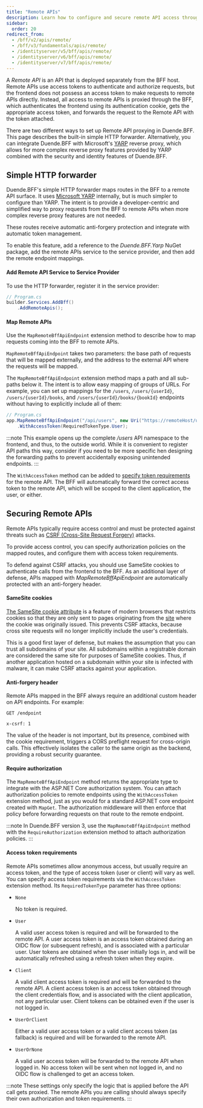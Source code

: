 ```yaml
---
title: "Remote APIs"
description: Learn how to configure and secure remote API access through BFF using HTTP forwarding and token management.
sidebar:
  order: 20
redirect_from:
  - /bff/v2/apis/remote/
  - /bff/v3/fundamentals/apis/remote/
  - /identityserver/v5/bff/apis/remote/
  - /identityserver/v6/bff/apis/remote/
  - /identityserver/v7/bff/apis/remote/
---
```


A _Remote API_ is an API that is deployed separately from the BFF host. Remote APIs use access tokens to authenticate and authorize requests, but the frontend does not possess an access token to make requests to remote APIs directly. Instead, all access to remote APIs is proxied through the BFF, which authenticates the frontend using its authentication cookie, gets the appropriate access token, and forwards the request to the Remote API with the token attached.

There are two different ways to set up Remote API proxying in Duende.BFF. This page describes the built-in simple HTTP forwarder. Alternatively, you can integrate Duende.BFF with Microsoft's [YARP](/bff/fundamentals/apis/yarp) reverse proxy, which allows for more complex reverse proxy features provided by YARP combined with the security and identity features of Duende.BFF.

## Simple HTTP forwarder

Duende.BFF's simple HTTP forwarder maps routes in the BFF to a remote API surface. It uses [Microsoft YARP](https://github.com/microsoft/reverse-proxy) internally, but is much simpler to configure than YARP. The intent is to provide a developer-centric and simplified way to proxy requests from the BFF to remote APIs when more complex reverse proxy features are not needed.

These routes receive automatic anti-forgery protection and integrate with automatic token management.

To enable this feature, add a reference to the *Duende.BFF.Yarp* NuGet package, add the remote APIs service to the service provider, and then add the remote endpoint mappings.

#### Add Remote API Service to Service Provider

To use the HTTP forwarder, register it in the service provider:

```csharp {3}
// Program.cs
builder.Services.AddBff()
    .AddRemoteApis();
```

#### Map Remote APIs

Use the `MapRemoteBffApiEndpoint` extension method to describe how to map requests coming into the BFF to remote APIs.

`MapRemoteBffApiEndpoint` takes two parameters: the base path of requests that will be mapped externally, and the address to the external API where the requests will be mapped.

The `MapRemoteBffApiEndpoint` extension method maps a path and all sub-paths below it. The intent is to allow easy mapping of groups of URLs. For example, you can set up mappings for the `/users`, `/users/{userId}`, `/users/{userId}/books`, and `/users/{userId}/books/{bookId}` endpoints without having to explicitly include all of them:

```csharp
// Program.cs
app.MapRemoteBffApiEndpoint("/api/users", new Uri("https://remoteHost/users"))
    .WithAccessToken(RequiredTokenType.User);
```

:::note
This example opens up the complete */users* API namespace to the frontend, and thus, to the outside world. While it is convenient to register API paths this way, consider if you need to be more specific hen designing the forwarding paths to prevent accidentally exposing unintended endpoints.
:::

The `WithAccessToken` method can be added to [specify token requirements](#access-token-requirements) for the remote API. The BFF will automatically forward the correct access token to the remote API, which will be scoped to the client application, the user, or either.

## Securing Remote APIs

Remote APIs typically require access control and must be protected against threats such as [CSRF (Cross-Site Request Forgery)](https://developer.mozilla.org/en-US/docs/Glossary/CSRF) attacks. 

To provide access control, you can specify authorization policies on the mapped routes, and configure them with access token requirements.

To defend against CSRF attacks, you should use SameSite cookies to authenticate calls from the frontend to the BFF. As an additional layer of defense, APIs mapped with *MapRemoteBffApiEndpoint* are automatically protected with an anti-forgery header. 

#### SameSite cookies

[The SameSite cookie attribute](https://developer.mozilla.org/en-US/docs/Web/HTTP/Headers/Set-Cookie#samesitesamesite-value) is a feature of modern browsers that restricts cookies so that they are only sent to pages originating from the [site](https://developer.mozilla.org/en-US/docs/Glossary/Site) where the cookie was originally issued. This prevents CSRF attacks, because cross site requests will no longer implicitly include the user's credentials.

This is a good first layer of defense, but makes the assumption that you can trust all subdomains of your site. All subdomains within a registrable domain are considered the same site for purposes of SameSite cookies. Thus, if another application hosted on a subdomain within your site is infected with malware, it can make CSRF attacks against your application.

#### Anti-forgery header

Remote APIs mapped in the BFF always require an additional custom header on API endpoints. For example:

```text
GET /endpoint

x-csrf: 1
```

The value of the header is not important, but its presence, combined with the cookie requirement, triggers a CORS preflight request for cross-origin calls. This effectively isolates the caller to the same origin as the backend, providing a robust security guarantee. 

#### Require authorization

The `MapRemoteBffApiEndpoint` method returns the appropriate type to integrate with the ASP.NET Core authorization system. You can attach authorization policies to remote endpoints using the `WithAccessToken` extension method, just as you would for a standard ASP.NET core endpoint created with `MapGet`. The authorization middleware will then enforce that policy before forwarding requests on that route to the remote endpoint.

:::note
In Duende.BFF version 3, use the `MapRemoteBffApiEndpoint` method with the `RequireAuthorization` extension method to attach authorization policies.
:::

#### Access token requirements

Remote APIs sometimes allow anonymous access, but usually require an access token, and the type of access token (user or client) will vary as well. You can specify access token requirements via the `WithAccessToken` extension method. Its `RequiredTokenType` parameter has three options:

* `None`

    No token is required.

* `User`

    A valid user access token is required and will be forwarded to the remote API. A user access token is an access token obtained during an OIDC flow (or subsequent refresh), and is associated with a particular user. User tokens are obtained when the user initially logs in, and will be automatically refreshed using a refresh token when they expire.

* `Client`

    A valid client access token is required and will be forwarded to the remote API. A client access token is an access token obtained through the client credentials flow, and is associated with the client application, not any particular user. Client tokens can be obtained even if the user is not logged in.

* `UserOrClient`

    Either a valid user access token or a valid client access token (as fallback) is required and will be forwarded to the remote API.

* `UserOrNone`

    A valid user access token will be forwarded to the remote API when logged in. No access token will be sent when not logged in, and no OIDC flow is challenged to get an access token.

:::note
These settings only specify the logic that is applied before the API call gets proxied. The remote APIs you are calling should always specify their own authorization and token requirements.
:::
